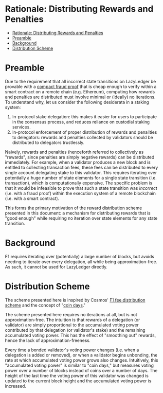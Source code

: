 Rationale: Distributing Rewards and Penalties
===

- [Rationale: Distributing Rewards and Penalties](#rationale-distributing-rewards-and-penalties)
- [Preamble](#preamble)
- [Background](#background)
- [Distribution Scheme](#distribution-scheme)

# Preamble

Due to the requirement that all incorrect state transitions on LazyLedger be provable with a [compact fraud proof](https://arxiv.org/abs/1809.09044) that is cheap enough to verify within a smart contract on a remote chain (e.g. Ethereum), computing how rewards and penalties are distributed must involve minimal or (ideally) no iterations. To understand why, let us consider the following desiderata in a staking system:
1. In-protocol stake delegation: this makes it easier for users to participate in the consensus process, and reduces reliance on custodial staking services.
1. In-protocol enforcement of proper distribution of rewards and penalities to delegators: rewards and penalties collected by validators should be distributed to delegators trustlessly.

Naively, rewards and penalties (henceforth referred to collectively as "rewards", since penalties are simply negative rewards) can be distributed immediately. For example, when a validator produces a new block and is entitled to collecting transaction fees, these fees can be distributed to every single account delegating stake to this validator. This requires iterating over potentially a huge number of state elements for a single state transition (i.e. transaction), which is computationally expensive. The specific problem is that it would be infeasible to prove that such a state transition was _incorrect_ (i.e. with a fraud proof) within the execution system of a remote blockchain (i.e. with a smart contract).

This forms the primary motivation of the reward distribution scheme presented in this document: a mechanism for distributing rewards that is "good enough" while requiring no iteration over state elements for any state transition.

# Background

F1 requires iterating over (potentially) a large number of blocks, but avoids needing to iterate over every delegation, all while being approximation-free. As such, it cannot be used for LazyLedger directly.

# Distribution Scheme

 The scheme presented here is inspired by Cosmos' [F1 fee distribution scheme](https://github.com/cosmos/cosmos-sdk/blob/master/docs/spec/_proposals/f1-fee-distribution/f1_fee_distr.pdf) and the concept of "[coin days](https://bitcointalk.org/index.php?topic=6172.msg90789#msg90789)."

 The scheme presented here requires no iterations at all, but is not approximation-free. The intuition is that rewards of a delegation (or validator) are simply proportional to the accumulated voting power contributed by that delegation (or validator's stake) and the remaining accumulated voting power. This has the effect of "smoothing out" rewards, hence the lack of approximation-freeness.

Every time a bonded validator's voting power changes (i.e. when a delegation is added or removed), or when a validator begins unbonding, the rate at which accumulated voting power grows also changes. Intuitively, this "accumulated voting power" is similar to "coin days," but measures voting power over a number of blocks instead of coins over a number of days. The height of the last time the voting power of this validator was changed is updated to the current block height and the accumulated voting power is increased.
